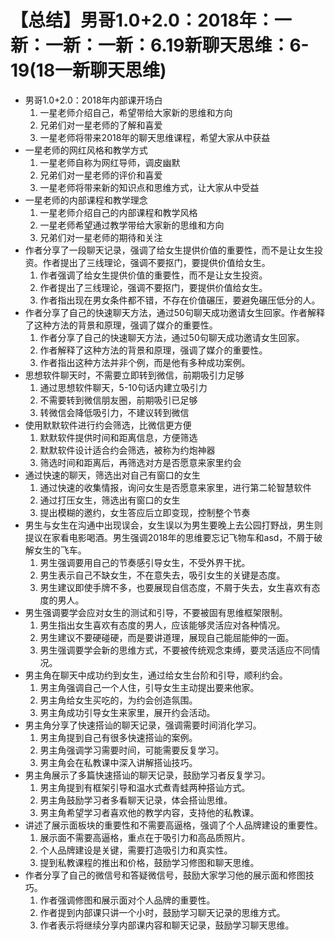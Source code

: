 # 【总结】男哥1.0+2.0：2018年：一新：一新：一新：6.19新聊天思维：6-19(18一新聊天思维)

-   男哥1.0+2.0：2018年内部课开场白
    1.  一星老师介绍自己，希望带给大家新的思维和方向
    2.  兄弟们对一星老师的了解和喜爱
    3.  一星老师将带来2018年的聊天思维课程，希望大家从中获益
-   一星老师的网红风格和教学方式
    1.  一星老师自称为网红导师，调皮幽默
    2.  兄弟们对一星老师的评价和喜爱
    3.  一星老师将带来新的知识点和思维方式，让大家从中受益
-   一星老师的内部课程和教学理念
    1.  一星老师介绍自己的内部课程和教学风格
    2.  一星老师希望通过教学带给大家新的思维和方向
    3.  兄弟们对一星老师的期待和关注
-   作者分享了一段聊天记录，强调了给女生提供价值的重要性，而不是让女生投资。作者提出了三线理论，强调不要抠门，要提供价值给女生。
    1.  作者强调了给女生提供价值的重要性，而不是让女生投资。
    2.  作者提出了三线理论，强调不要抠门，要提供价值给女生。
    3.  作者指出现在男女条件都不错，不存在价值碾压，要避免碾压低分的人。
-   作者分享了自己的快速聊天方法，通过50句聊天成功邀请女生回家。作者解释了这种方法的背景和原理，强调了媒介的重要性。
    1.  作者分享了自己的快速聊天方法，通过50句聊天成功邀请女生回家。
    2.  作者解释了这种方法的背景和原理，强调了媒介的重要性。
    3.  作者指出这种方法并非个例，而是他有多种成功案例。
-   思想软件聊天时，不需要立即转到微信，前期吸引力足够
    1.  通过思想软件聊天，5-10句话内建立吸引力
    2.  不需要转到微信朋友圈，前期吸引已足够
    3.  转微信会降低吸引力，不建议转到微信
-   使用默默软件进行约会筛选，比微信更方便
    1.  默默软件提供时间和距离信息，方便筛选
    2.  默默软件设计适合约会筛选，被称为约炮神器
    3.  筛选时间和距离后，再筛选对方是否愿意来家里约会
-   通过快速的聊天，筛选出对自己有窗口的女生
    1.  通过快速的收集情报，询问女生是否愿意来家里，进行第二轮智慧软件
    2.  通过打压女生，筛选出有窗口的女生
    3.  提出模糊的邀约，女生答应后立即变现，控制整个节奏
-   男生与女生在沟通中出现误会，女生误以为男生要晚上去公园打野战，男生则提议在家看电影喝酒。男生强调2018年的思维要忘记飞物车和asd，不屑于破解女生的飞车。
    1.  男生强调要用自己的节奏感引导女生，不受外界干扰。
    2.  男生表示自己不缺女生，不在意失去，吸引女生的关键是态度。
    3.  男生建议即使手牌不多，也要展现自信态度，不屑于失去，女生喜欢有态度的男人。
-   男生强调要学会应对女生的测试和引导，不要被固有思维框架限制。
    1.  男生指出女生喜欢有态度的男人，应该能够灵活应对各种情况。
    2.  男生建议不要硬碰硬，而是要讲道理，展现自己能屈能伸的一面。
    3.  男生强调要学会新的思维方式，不要被传统观念束缚，要灵活适应不同情况。
-   男主角在聊天中成功约到女生，通过给女生台阶和引导，顺利约会。
    1.  男主角强调自己一个人住，引导女生主动提出要来他家。
    2.  男主角给女生买吃的，为约会创造氛围。
    3.  男主角成功引导女生来家里，展开约会活动。
-   男主角分享了快速搭讪的聊天记录，强调需要时间消化学习。
    1.  男主角提到自己有很多快速搭讪的案例。
    2.  男主角强调学习需要时间，可能需要反复学习。
    3.  男主角会在私教课中深入讲解搭讪技巧。
-   男主角展示了多篇快速搭讪的聊天记录，鼓励学习者反复学习。
    1.  男主角提到有框架引导和温水式煮青蛙两种搭讪方式。
    2.  男主角鼓励学习者多看聊天记录，体会搭讪思维。
    3.  男主角希望学习者喜欢他的教学内容，支持他的私教课。
-   讲述了展示面板块的重要性和不需要高逼格，强调了个人品牌建设的重要性。
    1.  展示面不需要高逼格，重点在于吸引力和高品质照片。
    2.  个人品牌建设是关键，需要打造吸引力和真实性。
    3.  提到私教课程的推出和价格，鼓励学习修图和聊天思维。
-   作者分享了自己的微信号和答疑微信号，鼓励大家学习他的展示面和修图技巧。
    1.  作者强调修图和展示面对个人品牌的重要性。
    2.  作者提到内部课只讲一个小时，鼓励学习聊天记录的思维方式。
    3.  作者表示将继续分享内部课内容和聊天记录，鼓励学习聊天思维。